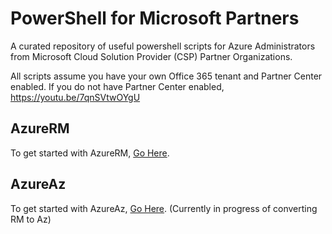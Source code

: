 # PowerShell for Microsoft Partners
A curated repository of useful powershell scripts for Azure Administrators from Microsoft Cloud Solution Provider (CSP) Partner Organizations.

All scripts assume you have your own Office 365 tenant and Partner Center enabled.
If you do not have Partner Center enabled, 
https://youtu.be/7qnSVtwOYgU

## AzureRM
To get started with AzureRM, [Go Here](https://github.com/Brucius/PowerShell-for-Partners/tree/master/AzureRmTemplates#basics-and-pre-requisites-to-run-these-scripts).



## AzureAz
To get started with AzureAz, [Go Here](https://github.com/Brucius/PowerShell-for-Partners/tree/master/AzureAzTemplates#to-install-the-new-az-module-based-on-net-core). (Currently in progress of converting RM to Az)

